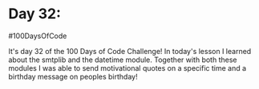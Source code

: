 # Day 32:
#100DaysOfCode

It's day 32 of the 100 Days of Code Challenge! In today's lesson I learned about the smtplib and the datetime module. Together with both these modules I was able to send motivational quotes on a specific time and a birthday message on peoples birthday!